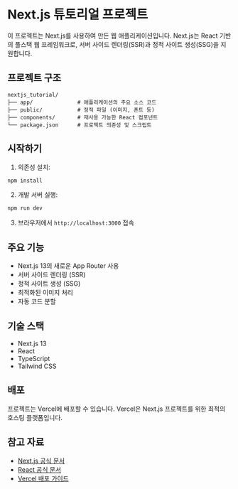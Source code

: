 # Next.js 튜토리얼 프로젝트

이 프로젝트는 Next.js를 사용하여 만든 웹 애플리케이션입니다. Next.js는 React 기반의 풀스택 웹 프레임워크로, 서버 사이드 렌더링(SSR)과 정적 사이트 생성(SSG)을 지원합니다.

## 프로젝트 구조

```
nextjs_tutorial/
├── app/              # 애플리케이션의 주요 소스 코드
├── public/           # 정적 파일 (이미지, 폰트 등)
├── components/       # 재사용 가능한 React 컴포넌트
└── package.json      # 프로젝트 의존성 및 스크립트
```

## 시작하기

1. 의존성 설치:
```bash
npm install
```

2. 개발 서버 실행:
```bash
npm run dev
```

3. 브라우저에서 `http://localhost:3000` 접속

## 주요 기능

- Next.js 13의 새로운 App Router 사용
- 서버 사이드 렌더링 (SSR)
- 정적 사이트 생성 (SSG)
- 최적화된 이미지 처리
- 자동 코드 분할

## 기술 스택

- Next.js 13
- React
- TypeScript
- Tailwind CSS

## 배포

프로젝트는 Vercel에 배포할 수 있습니다. Vercel은 Next.js 프로젝트를 위한 최적의 호스팅 플랫폼입니다.

## 참고 자료

- [Next.js 공식 문서](https://nextjs.org/docs)
- [React 공식 문서](https://react.dev)
- [Vercel 배포 가이드](https://vercel.com/docs/deployments/overview)
